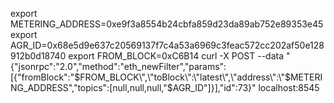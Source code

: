 export METERING_ADDRESS=0xe9f3a8554b24cbfa859d23da89ab752e89353e45
export AGR_ID=0x68e5d9e637c20569137f7c4a53a6969c3feac572cc202af50e128912b0d18740
export FROM_BLOCK=0xC6B14
curl -X POST --data "{\"jsonrpc\":\"2.0\",\"method\":\"eth_newFilter\",\"params\":[{\"fromBlock\":\"$FROM_BLOCK\",\"toBlock\":\"latest\",\"address\":\"$METERING_ADDRESS\",\"topics\":[null,null,null,\"$AGR_ID\"]}],\"id\":73}" localhost:8545
